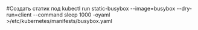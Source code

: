 #Создать статик под
kubectl run static-busybox --image=busybox --dry-run=client --command sleep 1000 -oyaml >/etc/kubernetes/manifests/busybox.yaml